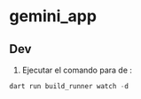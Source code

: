 # gemini_app


## Dev

1. Ejecutar el comando para de :
```Dart
dart run build_runner watch -d

```


